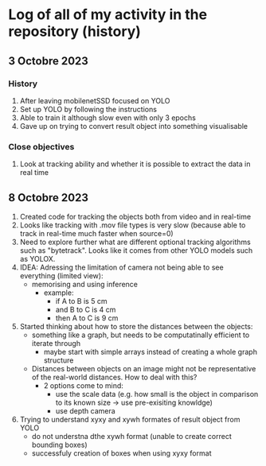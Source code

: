 # Log of all of my activity in the repository (history)
## 3 Octobre 2023
### History
1. After leaving mobilenetSSD focused on YOLO
2. Set up YOLO by following the instructions
3. Able to train it although slow even with only 3 epochs
4. Gave up on trying to convert result object into something visualisable

### Close objectives
1. Look at tracking ability and whether it is possible to extract the data in real time


## 8 Octobre 2023
1. Created code for tracking the objects both from video and in real-time 
2. Looks like tracking with .mov file types is very slow (because able to track in real-time much faster when source=0)
3. Need to explore further what are different optional tracking algorithms such as "bytetrack". Looks like it comes from other YOLO models such as YOLOX. 
4. IDEA: Adressing the limitation of camera not being able to see everything (limited view):
    - memorising and using inference
        - example:
            - if A to B is 5 cm
            - and B to C is 4 cm
            - then A to C is 9 cm
5. Started thinking about how to store the distances between the objects:
    - something like a graph, but needs to be computatinally efficient to iterate through
        - maybe start with simple arrays instead of creating a whole graph structure
    - Distances between objects on an image might not be representative of the real-world distances. How to deal with this?
        - 2 options come to mind:
            - use the scale data (e.g. how small is the object in comparison to its known size -> use pre-exisiting knowldge) 
            - use depth camera
6. Trying to understand xyxy  and xywh formates of result object from YOLO
    - do not understna dthe xywh format (unable to create correct bounding boxes)
    - successfuly creation of boxes when using xyxy format
